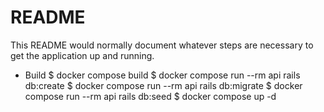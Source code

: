 # README

This README would normally document whatever steps are necessary to get the
application up and running.

* Build
$ docker compose build
$ docker compose run --rm api rails db:create
$ docker compose run --rm api rails db:migrate
$ docker compose run --rm api rails db:seed
$ docker compose up -d
